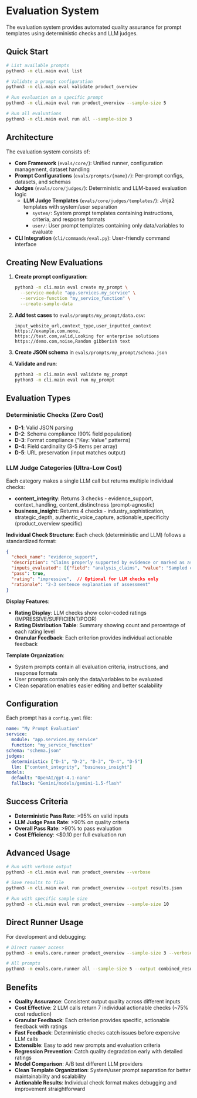 # Evaluation System

The evaluation system provides automated quality assurance for prompt templates using deterministic checks and LLM judges.

## Quick Start

```bash
# List available prompts
python3 -m cli.main eval list

# Validate a prompt configuration
python3 -m cli.main eval validate product_overview

# Run evaluation on a specific prompt
python3 -m cli.main eval run product_overview --sample-size 5

# Run all evaluations
python3 -m cli.main eval run all --sample-size 3
```

## Architecture

The evaluation system consists of:

- **Core Framework** (`evals/core/`): Unified runner, configuration management, dataset handling
- **Prompt Configurations** (`evals/prompts/{name}/`): Per-prompt configs, datasets, and schemas
- **Judges** (`evals/core/judges/`): Deterministic and LLM-based evaluation logic
  - **LLM Judge Templates** (`evals/core/judges/templates/`): Jinja2 templates with system/user separation
    - `system/`: System prompt templates containing instructions, criteria, and response formats
    - `user/`: User prompt templates containing only data/variables to evaluate
- **CLI Integration** (`cli/commands/eval.py`): User-friendly command interface

## Creating New Evaluations

1. **Create prompt configuration**:
   ```bash
   python3 -m cli.main eval create my_prompt \
     --service-module "app.services.my_service" \
     --service-function "my_service_function" \
     --create-sample-data
   ```

2. **Add test cases** to `evals/prompts/my_prompt/data.csv`:
   ```csv
   input_website_url,context_type,user_inputted_context
   https://example.com,none,
   https://test.com,valid,Looking for enterprise solutions
   https://demo.com,noise,Random gibberish text
   ```

3. **Create JSON schema** in `evals/prompts/my_prompt/schema.json`

4. **Validate and run**:
   ```bash
   python3 -m cli.main eval validate my_prompt
   python3 -m cli.main eval run my_prompt
   ```

## Evaluation Types

### Deterministic Checks (Zero Cost)
- **D-1**: Valid JSON parsing
- **D-2**: Schema compliance (90% field population)
- **D-3**: Format compliance ("Key: Value" patterns)
- **D-4**: Field cardinality (3-5 items per array)
- **D-5**: URL preservation (input matches output)

### LLM Judge Categories (Ultra-Low Cost)
Each category makes a single LLM call but returns multiple individual checks:

- **content_integrity**: Returns 3 checks - evidence_support, context_handling, content_distinctness (prompt-agnostic)
- **business_insight**: Returns 4 checks - industry_sophistication, strategic_depth, authentic_voice_capture, actionable_specificity (product_overview specific)

**Individual Check Structure**:
Each check (deterministic and LLM) follows a standardized format:
```json
{
  "check_name": "evidence_support",
  "description": "Claims properly supported by evidence or marked as assumptions",
  "inputs_evaluated": [{"field": "analysis_claims", "value": "Sampled claims"}],
  "pass": true,
  "rating": "impressive",  // Optional for LLM checks only
  "rationale": "2-3 sentence explanation of assessment"
}
```

**Display Features**:
- **Rating Display**: LLM checks show color-coded ratings (IMPRESSIVE/SUFFICIENT/POOR)
- **Rating Distribution Table**: Summary showing count and percentage of each rating level
- **Granular Feedback**: Each criterion provides individual actionable feedback

**Template Organization**:
- System prompts contain all evaluation criteria, instructions, and response formats
- User prompts contain only the data/variables to be evaluated
- Clean separation enables easier editing and better scalability

## Configuration

Each prompt has a `config.yaml` file:

```yaml
name: "My Prompt Evaluation"
service:
  module: "app.services.my_service"
  function: "my_service_function"
schema: "schema.json"
judges:
  deterministic: ["D-1", "D-2", "D-3", "D-4", "D-5"]
  llm: ["content_integrity", "business_insight"]
models:
  default: "OpenAI/gpt-4.1-nano"
  fallback: "Gemini/models/gemini-1.5-flash"
```

## Success Criteria

- **Deterministic Pass Rate**: >95% on valid inputs
- **LLM Judge Pass Rate**: >90% on quality criteria
- **Overall Pass Rate**: >90% to pass evaluation
- **Cost Efficiency**: <$0.10 per full evaluation run

## Advanced Usage

```bash
# Run with verbose output
python3 -m cli.main eval run product_overview --verbose

# Save results to file
python3 -m cli.main eval run product_overview --output results.json

# Run with specific sample size
python3 -m cli.main eval run product_overview --sample-size 10
```

## Direct Runner Usage

For development and debugging:

```bash
# Direct runner access
python3 -m evals.core.runner product_overview --sample-size 3 --verbose

# All prompts
python3 -m evals.core.runner all --sample-size 5 --output combined_results.json
```

## Benefits

- **Quality Assurance**: Consistent output quality across different inputs
- **Cost Effective**: 2 LLM calls return 7 individual actionable checks (~75% cost reduction)
- **Granular Feedback**: Each criterion provides specific, actionable feedback with ratings
- **Fast Feedback**: Deterministic checks catch issues before expensive LLM calls
- **Extensible**: Easy to add new prompts and evaluation criteria
- **Regression Prevention**: Catch quality degradation early with detailed ratings
- **Model Comparison**: A/B test different LLM providers
- **Clean Template Organization**: System/user prompt separation for better maintainability and scalability
- **Actionable Results**: Individual check format makes debugging and improvement straightforward